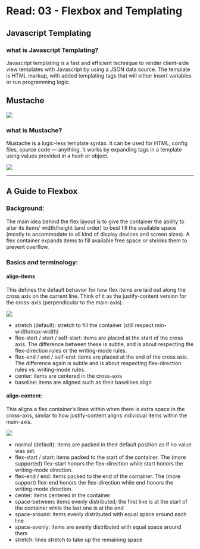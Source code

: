 # Read: 03 - Flexbox and Templating

## Javascript Templating


### what is Javascript Templating?

Javascript templating is a fast and efficient technique to render
 client-side view templates with Javascript by using a JSON data source.
  The template is HTML markup, with added templating tags that will either
   insert variables or run programming logic.

   ## Mustache 
   ![](https://www.tsmean.com/assets/img/the-ultimate-mustache-tutorial/mustache-logo.png)


### what is Mustache?
Mustache is a logic-less template syntax. It can be used for HTML, config files, source code — anything. It works by expanding tags in a template using values provided in a hash or object.


![](https://miro.medium.com/max/2400/1*LbqYj87xlazySm6wE0Q2lA.png)

------------------

## A Guide to Flexbox

### Background:
The main idea behind the flex layout is to give the container the ability to alter its items’ width/height (and order) to best fill the available space (mostly to accommodate to all kind of display devices and screen sizes). A flex container expands items to fill available free space or shrinks them to prevent overflow.

### Basics and terminology:

#### align-items
This defines the default behavior for how flex items are laid out along the cross axis on the current line. Think of it as the justify-content version for the cross-axis (perpendicular to the main-axis).

![](https://css-tricks.com/wp-content/uploads/2018/10/align-items.svg)

- stretch (default): stretch to fill the container (still respect min-width/max-width)
- flex-start / start / self-start: items are placed at the start of the cross axis. The difference between these is subtle, and is about respecting the flex-direction rules or the writing-mode rules.
- flex-end / end / self-end: items are placed at the end of the cross axis. The difference again is subtle and is about respecting flex-direction rules vs. writing-mode rules.
- center: items are centered in the cross-axis
- baseline: items are aligned such as their baselines align


#### **align-content:**

This aligns a flex container’s lines within when there is extra space in the cross-axis, similar to how justify-content aligns individual items within the main-axis.

![](https://css-tricks.com/wp-content/uploads/2018/10/align-content.svg)

- normal (default): items are packed in their default position as if no value was set.
- flex-start / start: items packed to the start of the container. The (more supported) flex-start honors the flex-direction while start honors the writing-mode direction.
- flex-end / end: items packed to the end of the container. The (more support) flex-end honors the flex-direction while end honors the writing-mode direction.
- center: items centered in the container
- space-between: items evenly distributed; the first line is at the start of the container while the last one is at the end
- space-around: items evenly distributed with equal space around each line
- space-evenly: items are evenly distributed with equal space around them
- stretch: lines stretch to take up the remaining space